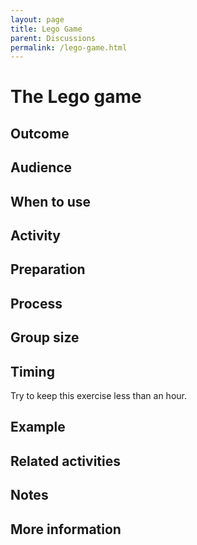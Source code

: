 ```yaml
---
layout: page
title: Lego Game
parent: Discussions
permalink: /lego-game.html
---
```


# The Lego game

## Outcome

## Audience

## When to use

## Activity

## Preparation

## Process

## Group size

## Timing

Try to keep this exercise less than an hour.

## Example

## Related activities

## Notes

## More information
